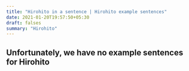 ```yaml
---
title: "Hirohito in a sentence | Hirohito example sentences"
date: 2021-01-20T19:57:50+05:30
draft: falses
summary: "Hirohito"
---
```

## Unfortunately, we have no example sentences for Hirohito                 
